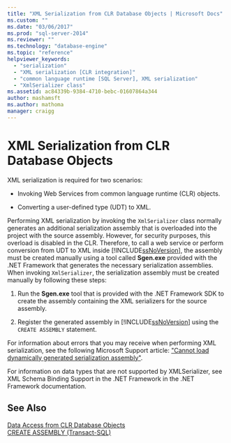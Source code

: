 ```yaml
---
title: "XML Serialization from CLR Database Objects | Microsoft Docs"
ms.custom: ""
ms.date: "03/06/2017"
ms.prod: "sql-server-2014"
ms.reviewer: ""
ms.technology: "database-engine"
ms.topic: "reference"
helpviewer_keywords: 
  - "serialization"
  - "XML serialization [CLR integration]"
  - "common language runtime [SQL Server], XML serialization"
  - "XmlSerializer class"
ms.assetid: ac84339b-9384-4710-bebc-01607864a344
author: mashamsft
ms.author: mathoma
manager: craigg
---
```

# XML Serialization from CLR Database Objects
  XML serialization is required for two scenarios:  
  
-   Invoking Web Services from common language runtime (CLR) objects.  
  
-   Converting a user-defined type (UDT) to XML.  
  
 Performing XML serialization by invoking the `XmlSerializer` class normally generates an additional serialization assembly that is overloaded into the project with the source assembly. However, for security purposes, this overload is disabled in the CLR. Therefore, to call a web service or perform conversion from UDT to XML inside [!INCLUDE[ssNoVersion](../../includes/ssnoversion-md.md)], the assembly must be created manually using a tool called **Sgen.exe** provided with the .NET Framework that generates the necessary serialization assemblies. When invoking `XmlSerializer`, the serialization assembly must be created manually by following these steps:  
  
1.  Run the **Sgen.exe** tool that is provided with the .NET Framework SDK to create the assembly containing the XML serializers for the source assembly.  
  
2.  Register the generated assembly in [!INCLUDE[ssNoVersion](../../includes/ssnoversion-md.md)] using the `CREATE ASSEMBLY` statement.  
  
 For information about errors that you may receive when performing XML serialization, see the following Microsoft Support article: ["Cannot load dynamically generated serialization assembly"](https://support.microsoft.com/kb/913668).  
  
 For information on data types that are not supported by XMLSerializer, see XML Schema Binding Support in the .NET Framework in the .NET Framework documentation.  
  
## See Also  
 [Data Access from CLR Database Objects](../../relational-databases/clr-integration/data-access/data-access-from-clr-database-objects.md)   
 [CREATE ASSEMBLY &#40;Transact-SQL&#41;](/sql/t-sql/statements/create-assembly-transact-sql)  
  
  
